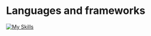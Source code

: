 # Languages and frameworks
[![My Skills](https://skillicons.dev/icons?i=godot,linux,raspberrypi,unity,cpp,ros,js,html,css,python,typescript,nodejs,express,nestjs,jest,aws,react,azure,aws,gcp,vite&perline=6)](https://skillicons.dev)



